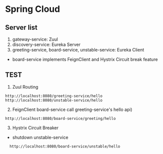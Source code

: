 # Spring Cloud

## Server list
1. gateway-service: Zuul
2. discovery-service: Eureka Server
3. greeting-service, board-service, unstable-service: Eureka Client
 * board-service implements FeignClient and Hystrix Circuit break feature

## TEST
1. Zuul Routing
```
http://localhost:8080/greeting-service/hello
http://localhost:8080/unstable-service/hello
```

2. FeignClient
board-service call greeting-service's hello api)
```
http://localhost:8080/board-service/greeting/hello
```
 
3. Hystrix Circuit Breaker
  - shutdown unstable-service
```
  http://localhost:8080/board-service/unstable/hello
```
